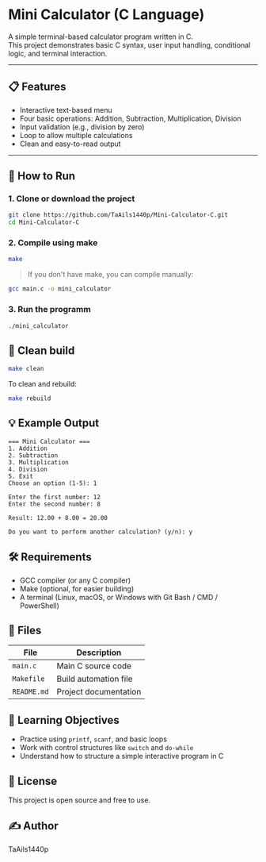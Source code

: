 # Mini Calculator (C Language)

A simple terminal-based calculator program written in C.  
This project demonstrates basic C syntax, user input handling, conditional logic, and terminal interaction.

---

## 📋 Features

- Interactive text-based menu
- Four basic operations: Addition, Subtraction, Multiplication, Division
- Input validation (e.g., division by zero)
- Loop to allow multiple calculations
- Clean and easy-to-read output

---

## 🚀 How to Run

### 1. Clone or download the project

```bash
git clone https://github.com/TaAils1440p/Mini-Calculator-C.git
cd Mini-Calculator-C
```

### 2. Compile using make
```bash
make
```

> If you don't have make, you can compile manually:
```bash
gcc main.c -o mini_calculator
```

### 3. Run the programm
```bash
./mini_calculator
```

## 🧼 Clean build

```bash
make clean
```

To clean and rebuild:
```bash
make rebuild
```

## 💡 Example Output
```pgsql
=== Mini Calculator ===
1. Addition
2. Subtraction
3. Multiplication
4. Division
5. Exit
Choose an option (1-5): 1

Enter the first number: 12
Enter the second number: 8

Result: 12.00 + 8.00 = 20.00

Do you want to perform another calculation? (y/n): y
```

## 🛠 Requirements
- GCC compiler (or any C compiler)
- Make (optional, for easier building)
- A terminal (Linux, macOS, or Windows with Git Bash / CMD / PowerShell)

## 📁 Files
| File                | Description           |
| ------------------- | --------------------- |
| `main.c`            | Main C source code    |
| `Makefile`          | Build automation file |
| `README.md`         | Project documentation |


## 🧠 Learning Objectives
- Practice using `printf`, `scanf`, and basic loops
- Work with control structures like `switch` and `do-while`
- Understand how to structure a simple interactive program in C

## 📄 License
This project is open source and free to use.

## ✍️ Author
TaAils1440p
